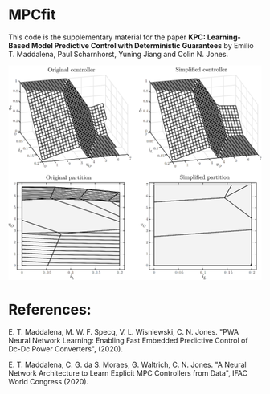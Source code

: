 # MPCfit

This code is the supplementary material for the paper **KPC: Learning-Based Model Predictive Control with Deterministic Guarantees** by Emilio T. Maddalena, Paul Scharnhorst, Yuning Jiang and Colin N. Jones.

![alt text](https://github.com/emilioMaddalena/MPCfit/blob/master/picture.png)

# References:

E. T. Maddalena, M. W. F. Specq, V. L. Wisniewski, C. N. Jones. "PWA Neural Network Learning: Enabling Fast Embedded Predictive Control of Dc-Dc Power Converters", (2020).

E. T. Maddalena, C. G. da S. Moraes, G. Waltrich, C. N. Jones. "A Neural Network Architecture to Learn Explicit MPC Controllers from Data", IFAC World Congress (2020).
